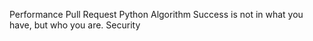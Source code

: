 Performance Pull Request Python Algorithm Success is not in what you have, but who you are. Security
